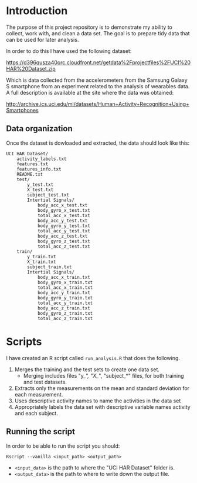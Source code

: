 
# Introduction 

The purpose of this project repository is to demonstrate my ability to collect, work
with, and clean a data set. The goal is to prepare tidy data that can be used
for later analysis. 

In order to do this I have used the following dataset:

https://d396qusza40orc.cloudfront.net/getdata%2Fprojectfiles%2FUCI%20HAR%20Dataset.zip

Which is data collected from the accelerometers from the Samsung  Galaxy S smartphone from an experiment
related to the analysis of wearables data. A full description is available at the site where the data was obtained:

http://archive.ics.uci.edu/ml/datasets/Human+Activity+Recognition+Using+Smartphones

## Data organization

Once the dataset is dowloaded and extracted, the data should look like this:

```
UCI HAR Dataset/
    activity_labels.txt
    features.txt
    features_info.txt
    README.txt
    test/
        y_test.txt
        X_test.txt
        subject_test.txt
        Intertial Signals/
            body_acc_x_test.txt 
            body_gyro_x_test.txt 
            total_acc_x_test.txt
            body_acc_y_test.txt 
            body_gyro_y_test.txt
            total_acc_y_test.txt 
            body_acc_z_test.txt 
            body_gyro_z_test.txt 
            total_acc_z_test.txt
    train/
        y_train.txt
        X_train.txt
        subject_train.txt
        Intertial Signals/
            body_acc_x_train.txt 
            body_gyro_x_train.txt 
            total_acc_x_train.txt
            body_acc_y_train.txt 
            body_gyro_y_train.txt
            total_acc_y_train.txt 
            body_acc_z_train.txt 
            body_gyro_z_train.txt 
            total_acc_z_train.txt
```

# Scripts

I have created an R script called `run_analysis.R` that does the following.

1. Merges the training and the test sets to create one data set.
    + Merging includes files "y_*", "X_*", "subject_*" files, for both training and test datasets.
2. Extracts only the measurements on the mean and standard deviation for each measurement.
3. Uses descriptive activity names to name the activities in the data set
4. Appropriately labels the data set with descriptive variable names activity and each subject.

## Running the script

In order to be able to run the script you should:

```
Rscript --vanilla <input_path> <output_path>
```

- `<input_data>` is the path to where the "UCI HAR Dataset" folder is.
- `<output_data>` is the path to where to write down the output file.
